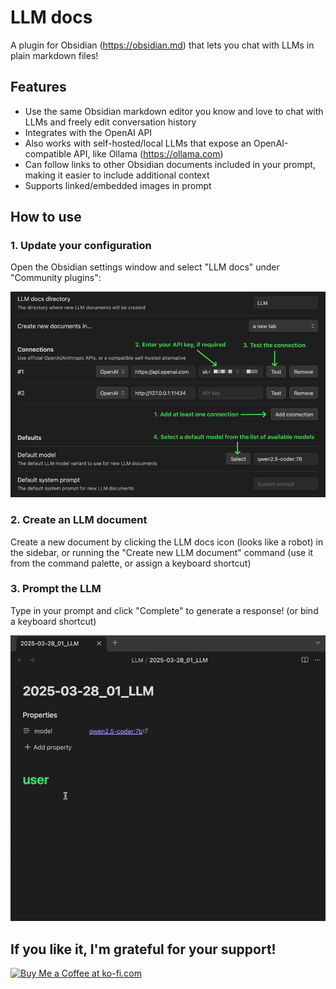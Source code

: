 # LLM docs

A plugin for Obsidian (https://obsidian.md) that lets you chat with LLMs in plain markdown files!

## Features

- Use the same Obsidian markdown editor you know and love to chat with LLMs and freely edit conversation history
- Integrates with the OpenAI API
- Also works with self-hosted/local LLMs that expose an OpenAI-compatible API, like Ollama (https://ollama.com)
- Can follow links to other Obsidian documents included in your prompt, making it easier to include additional context
- Supports linked/embedded images in prompt

## How to use

### 1. Update your configuration

Open the Obsidian settings window and select "LLM docs" under "Community plugins":

![settings.png](docs/settings.png)

### 2. Create an LLM document

Create a new document by clicking the LLM docs icon (looks like a robot) in the sidebar, or running the "Create new LLM document" command (use it from the command palette, or assign a keyboard shortcut)

### 3. Prompt the LLM

Type in your prompt and click "Complete" to generate a response! (or bind a keyboard shortcut)

![completion-example.gif](docs/completion-example.gif)

## If you like it, I'm grateful for your support!

<a href='https://ko-fi.com/V7V019UAWY' target='_blank'><img height='36' style='border:0px;height:36px;' src='https://storage.ko-fi.com/cdn/kofi6.png?v=6' border='0' alt='Buy Me a Coffee at ko-fi.com' /></a>
